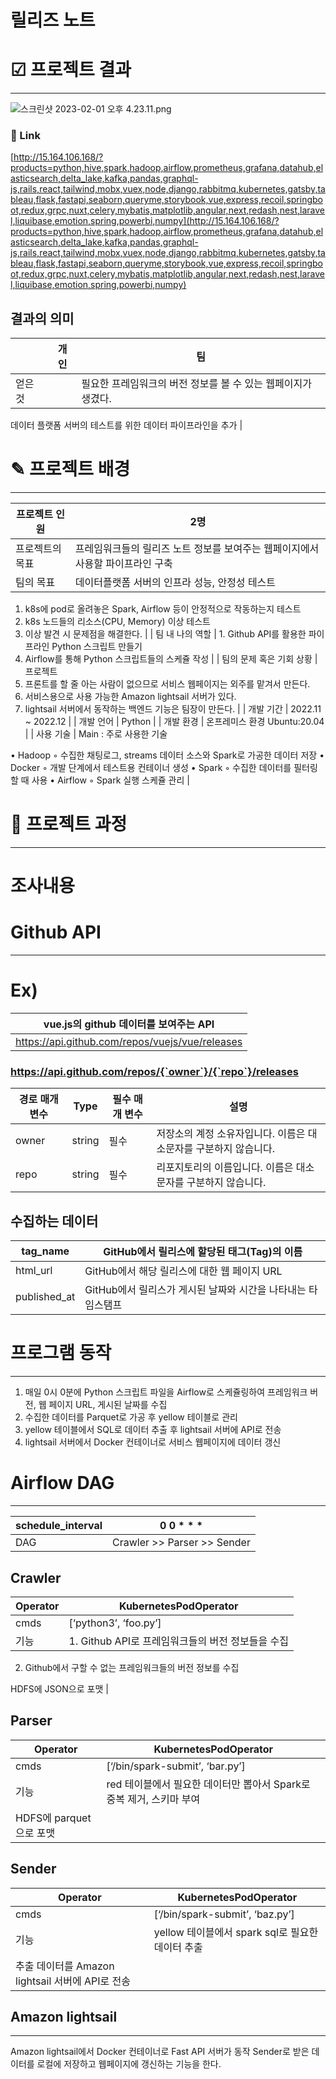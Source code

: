 # 릴리즈 노트

# ☑︎ 프로젝트 결과

---

![스크린샷 2023-02-01 오후 4.23.11.png](%E1%84%85%E1%85%B5%E1%86%AF%E1%84%85%E1%85%B5%E1%84%8C%E1%85%B3%20%E1%84%82%E1%85%A9%E1%84%90%E1%85%B3%204919b6bdf10c48eaa6631d6b1c21ed62/%25E1%2584%2589%25E1%2585%25B3%25E1%2584%258F%25E1%2585%25B3%25E1%2584%2585%25E1%2585%25B5%25E1%2586%25AB%25E1%2584%2589%25E1%2585%25A3%25E1%2586%25BA_2023-02-01_%25E1%2584%258B%25E1%2585%25A9%25E1%2584%2592%25E1%2585%25AE_4.23.11.png)

### 🔗 Link

[http://15.164.106.168/?products=python,hive,spark,hadoop,airflow,prometheus,grafana,datahub,elasticsearch,delta_lake,kafka,pandas,graphql-js,rails,react,tailwind,mobx,vuex,node,django,rabbitmq,kubernetes,gatsby,tableau,flask,fastapi,seaborn,queryme,storybook,vue,express,recoil,springboot,redux,grpc,nuxt,celery,mybatis,matplotlib,angular,next,redash,nest,laravel,liquibase,emotion,spring,powerbi,numpy](http://15.164.106.168/?products=python,hive,spark,hadoop,airflow,prometheus,grafana,datahub,elasticsearch,delta_lake,kafka,pandas,graphql-js,rails,react,tailwind,mobx,vuex,node,django,rabbitmq,kubernetes,gatsby,tableau,flask,fastapi,seaborn,queryme,storybook,vue,express,recoil,springboot,redux,grpc,nuxt,celery,mybatis,matplotlib,angular,next,redash,nest,laravel,liquibase,emotion,spring,powerbi,numpy)

## **결과의 의미**

|  | 개인 | 팀 |
| --- | --- | --- |
| 얻은 것 |  | 필요한 프레임워크의 버전 정보를 볼 수 있는 웹페이지가 생겼다.

데이터 플랫폼 서버의 테스트를 위한 데이터 파이프라인을 추가 |

# ✎ 프로젝트 배경

---

| 프로젝트 인원 | 2명 |
| --- | --- |
| 프로젝트의 목표 | 프레임워크들의 릴리즈 노트 정보를 보여주는 웹페이지에서 사용할 파이프라인 구축 |
| 팀의 목표 | 데이터플랫폼 서버의 인프라 성능, 안정성 테스트

1. k8s에 pod로 올려놓은 Spark, Airflow 등이 안정적으로 작동하는지 테스트
2. k8s 노드들의 리소스(CPU, Memory) 이상 테스트
3. 이상 발견 시 문제점을 해결한다. |
| 팀 내 나의 역할  | 1. Github API를 활용한 파이프라인 Python 스크립트 만들기
2. Airflow를 통해 Python 스크립트들의 스케쥴 작성 |
| 팀의 문제 혹은 기회 상황 | 프로젝트
1. 프론트를 할 줄 아는 사람이 없으므로 서비스 웹페이지는 외주를 맡겨서 만든다.
2. 서비스용으로 사용 가능한 Amazon lightsail 서버가 있다.
3. lightsail 서버에서 동작하는 백엔드 기능은 팀장이 만든다. |
| 개발 기간 | 2022.11 ~ 2022.12 |
| 개발 언어  | Python |
| 개발 환경 | 온프레미스 환경 Ubuntu:20.04 |
| 사용 기술
 | Main : 주로 사용한 기술

• Hadoop
    ◦ 수집한 채팅로그, streams 데이터 소스와 Spark로 가공한 데이터 저장
• Docker
    ◦ 개발 단계에서 테스트용 컨테이너 생성
• Spark
    ◦ 수집한 데이터를 필터링 할 때 사용
• Airflow
    ◦ Spark 실행 스케쥴 관리 |

# 🧩 프로젝트 과정

---

# 조사내용

# Github API

---

# Ex)

| vue.js의 github 데이터를 보여주는 API |
| --- |
| https://api.github.com/repos/vuejs/vue/releases |

### https://api.github.com/repos/{`owner`}/{`repo`}/releases

| 경로 매개 변수 | Type | 필수 매개 변수 | 설명 |
| --- | --- | --- | --- |
| owner | string | 필수 | 저장소의 계정 소유자입니다. 이름은 대소문자를 구분하지 않습니다. |
| repo | string | 필수 | 리포지토리의 이름입니다. 이름은 대소문자를 구분하지 않습니다. |

## 수집하는 데이터

| tag_name | GitHub에서 릴리스에 할당된 태그(Tag)의 이름 |
| --- | --- |
| html_url | GitHub에서 해당 릴리스에 대한 웹 페이지 URL |
| published_at | GitHub에서 릴리스가 게시된 날짜와 시간을 나타내는 타임스탬프 |

# 프로그램 동작

---

1. 매일 0시 0분에 Python 스크립트 파일을 Airflow로 스케쥴링하여 프레임워크 버전, 웹 페이지 URL, 게시된 날짜를 수집
2. 수집한 데이터를 Parquet로 가공 후 yellow 테이블로 관리
3. yellow 테이블에서 SQL로 데이터 추출 후 lightsail 서버에 API로 전송
4. lightsail 서버에서 Docker 컨테이너로 서비스 웹페이지에 데이터 갱신

# Airflow DAG

---

| schedule_interval | 0 0 * * *  |
| --- | --- |
| DAG | Crawler >> Parser >> Sender |

## Crawler

| Operator | KubernetesPodOperator |
| --- | --- |
| cmds | [‘python3’, ‘foo.py’] |
| 기능 | 1. Github API로 프레임워크들의 버전 정보들을 수집
2. Github에서 구할 수 없는 프레임워크들의 버전 정보를 수집

HDFS에 JSON으로 포맷 |

## Parser

| Operator | KubernetesPodOperator |
| --- | --- |
| cmds | [‘/bin/spark-submit’, ‘bar.py’] |
| 기능 | red 테이블에서 필요한 데이터만 뽑아서 Spark로 중복 제거, 스키마 부여
HDFS에 parquet으로 포맷 |

## Sender

| Operator | KubernetesPodOperator |
| --- | --- |
| cmds | [‘/bin/spark-submit’, ‘baz.py’] |
| 기능 | yellow 테이블에서 spark sql로 필요한 데이터 추출
추출 데이터를 Amazon lightsail 서버에 API로 전송 |

## Amazon lightsail

---

Amazon lightsail에서 Docker 컨테이너로 Fast API 서버가 동작
Sender로 받은 데이터를 로컬에 저장하고 웹페이지에 갱신하는 기능을 한다.
